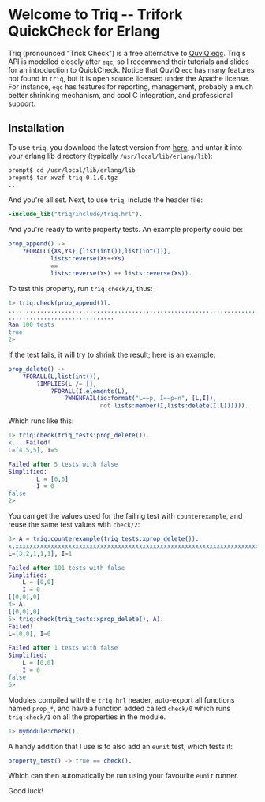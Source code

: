 
# Welcome to Triq -- Trifork QuickCheck for Erlang

Triq (pronounced "Trick Check") is a free alternative to [QuviQ
eqc](http://www.quviq.com/). Triq's API is modelled closely after
`eqc`, so I recommend their tutorials and slides for an introduction
to QuickCheck.  Notice that QuviQ `eqc` has many features not found in
`triq`, but it is open source licensed under the Apache license.  For
instance, `eqc` has features for reporting, management, probably a
much better shrinking mechanism, and cool C integration, and
professional support.


## Installation

To use `triq`, you download the latest version from
[here](http://github.com/krestenkrab/triq/downloads), and untar it
into your erlang lib directory (typically
`/usr/local/lib/erlang/lib`):

```sh
prompt$ cd /usr/local/lib/erlang/lib
propmt$ tar xvzf triq-0.1.0.tgz
...
```

And you're all set.  Next, to use `triq`, include the header file:

```erlang
-include_lib("triq/include/triq.hrl").
```

And you're ready to write property tests.  An example property could be:

```erlang
prop_append() ->
    ?FORALL({Xs,Ys},{list(int()),list(int())},
            lists:reverse(Xs++Ys)
            ==
            lists:reverse(Ys) ++ lists:reverse(Xs)).
```

To test this property, run `triq:check/1`, thus:

```erlang
1> triq:check(prop_append()).
......................................................................
..............................
Ran 100 tests
true
2>
```

If the test fails, it will try to shrink the result; here is an example:

```erlang
prop_delete() ->
    ?FORALL(L,list(int()),
        ?IMPLIES(L /= [],
            ?FORALL(I,elements(L),
                ?WHENFAIL(io:format("L=~p, I=~p~n", [L,I]),
                          not lists:member(I,lists:delete(I,L)))))).
```

Which runs like this:
```erlang
1> triq:check(triq_tests:prop_delete()).
x....Failed!
L=[4,5,5], I=5

Failed after 5 tests with false
Simplified:
        L = [0,0]
        I = 0
false
2>
```

You can get the values used for the failing test with `counterexample`,
and reuse the same test values with `check/2`:
```erlang
3> A = triq:counterexample(triq_tests:xprop_delete()).
x.xxxxxxxxxxxxxxxxxxxxxxxxxxxxxxxxxxxxxxxxxxxxxxxxxxxxxxxxxxxxxxxxxxxxxxxxxxxxxxxxxxxxxxxxxxxxxxxxxxxFailed!
L=[3,2,1,1,1], I=1

Failed after 101 tests with false
Simplified:
	L = [0,0]
	I = 0
[[0,0],0]
4> A.
[[0,0],0]
5> triq:check(triq_tests:xprop_delete(), A).
Failed!
L=[0,0], I=0

Failed after 1 tests with false
Simplified:
	L = [0,0]
	I = 0
false
6>
```

Modules compiled with the `triq.hrl` header, auto-export all functions named `prop_*`,
and have a function added called `check/0` which runs `triq:check/1` on all the properties in the module.

```erlang
1> mymodule:check().
```

A handy addition that I use is to also add an `eunit` test, which tests it:

```erlang
property_test() -> true == check().
```
Which can then automatically be run using your favourite `eunit` runner.

Good luck!
